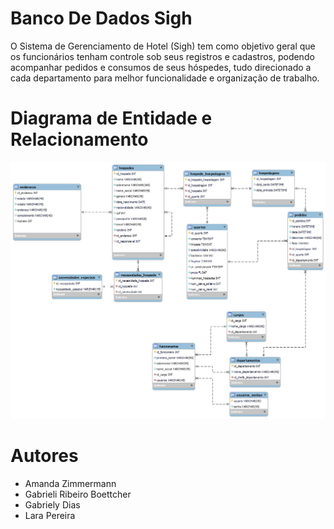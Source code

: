 # Banco De Dados Sigh
O Sistema de Gerenciamento de Hotel (Sigh) tem como objetivo geral que os funcionários tenham
controle sob seus registros e cadastros, podendo acompanhar pedidos
e consumos de seus hóspedes, tudo direcionado a cada departamento
para melhor funcionalidade e organização de trabalho.

# Diagrama de Entidade e Relacionamento
![DERSigh](https://github.com/Sigh-Sistema-de-Gerenciamento-de-Hotel/Banco-de-Dados-SIGH/blob/main/DER%20SIGH.png)

# Autores
- Amanda Zimmermann
- Gabrieli Ribeiro Boettcher
- Gabriely Dias
- Lara Pereira
